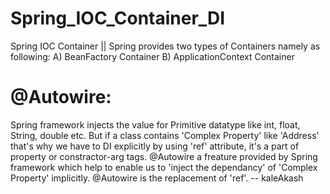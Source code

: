 # Spring_IOC_Container_DI
Spring IOC Container  ||   Spring provides two types of Containers namely as following:  A) BeanFactory Container   B) ApplicationContext Container

# @Autowire:
Spring framework injects the value for Primitive datatype like int, float, String, double etc.
But if a class contains 'Complex Property' like 'Address' that's why we have to DI explicitly by using 'ref' attribute, it's a part of property
or constractor-arg tags.
@Autowire a freature provided by Spring framework which help to enable us to 'inject the dependancy' of 'Complex Property' implicitly. 
@Autowire is the replacement of 'ref'.  -- kaleAkash
